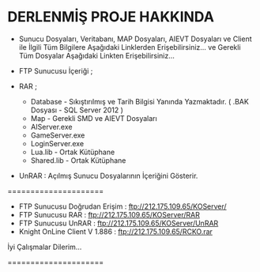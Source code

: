 DERLENMİŞ PROJE HAKKINDA
=====================

* Sunucu Dosyaları, Veritabanı, MAP Dosyaları, AIEVT Dosyaları ve Client ile İlgili Tüm Bilgilere Aşağıdaki Linklerden Erişebilirsiniz... ve Gerekli Tüm Dosyalar Aşağıdaki Linkten Erişebilirsiniz...

- FTP Sunucusu İçeriği ;
 
* RAR ;
    - Database - Sıkıştırılmış ve Tarih Bilgisi Yanında Yazmaktadır. ( .BAK Dosyası - SQL Server 2012 )
    - Map - Gerekli SMD ve AIEVT Dosyaları
    - AIServer.exe
    - GameServer.exe
    - LoginServer.exe
    - Lua.lib - Ortak Kütüphane
    - Shared.lib - Ortak Kütüphane
  
* UnRAR : Açılmış Sunucu Dosyalarının İçeriğini Gösterir.

=====================

- FTP Sunucusu Doğrudan Erişim : ftp://212.175.109.65/KOServer/
- FTP Sunucusu RAR : ftp://212.175.109.65/KOServer/RAR
- FTP Sunucusu UnRAR : ftp://212.175.109.65/KOServer/UnRAR
- Knight OnLine Client V 1.886 : ftp://212.175.109.65/RCKO.rar

İyi Çalışmalar Dilerim...

=====================
